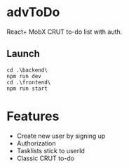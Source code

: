 # advToDo
React+ MobX CRUT to-do list with auth.


## Launch
```
cd .\backend\
npm run dev
cd .\frontend\
npm run start
```

# Features
* Create new user by signing up
* Authorization
* Tasklists stick to userId
* Classic CRUT to-do
